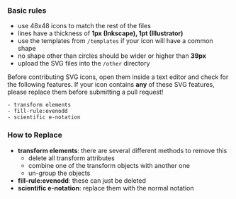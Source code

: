### Basic rules

- use 48x48 icons to match the rest of the files
- lines have a thickness of **1px (Inkscape), 1pt (Illustrator)**
- use the templates from `/templates` if your icon will have a common shape
- no shape other than circles should be wider or higher than **39px**
- upload the SVG files into the `/other` directory


Before contributing SVG icons, open them inside a text editor and check for the following features. If your icon contains **any** of these SVG features, please replace them before submitting a pull request!

    - transform elements
    - fill-rule:evenodd
    - scientific e-notation

### How to Replace

- **transform elements**: there are several different methods to remove this
  - delete all transform attributes
  - combine one of the transform objects with another one
  - un-group the objects
- **fill-rule:evenodd**: these can just be deleted
- **scientific e-notation**: replace them with the normal notation
